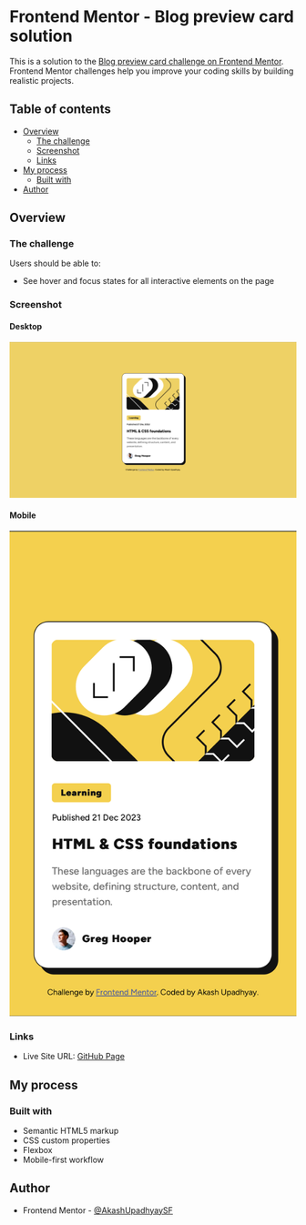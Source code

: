 # Frontend Mentor - Blog preview card solution

This is a solution to the [Blog preview card challenge on Frontend Mentor](https://www.frontendmentor.io/challenges/blog-preview-card-ckPaj01IcS). Frontend Mentor challenges help you improve your coding skills by building realistic projects. 

## Table of contents

- [Overview](#overview)
  - [The challenge](#the-challenge)
  - [Screenshot](#screenshot)
  - [Links](#links)
- [My process](#my-process)
  - [Built with](#built-with)
- [Author](#author)

## Overview

### The challenge

Users should be able to:

- See hover and focus states for all interactive elements on the page

### Screenshot

#### Desktop

![](./Screenshots/Desktop.png)

#### Mobile

![](./Screenshots/Mobile.png)

### Links

- Live Site URL: [GitHub Page](https://akashupadhyaysf.github.io/blog-preview-card-frontend-mentor-challenge/)

## My process

### Built with

- Semantic HTML5 markup
- CSS custom properties
- Flexbox
- Mobile-first workflow

## Author

- Frontend Mentor - [@AkashUpadhyaySF](https://www.frontendmentor.io/profile/AkashUpadhyaySF)